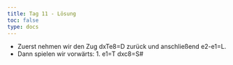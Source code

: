 ```yaml
---
title: Tag 11 - Lösung 
toc: false
type: docs
---
```


- Zuerst nehmen wir den Zug dxTe8=D zurück und anschließend e2-e1=L.
- Dann spielen wir vorwärts: 1. e1=T dxc8=S#